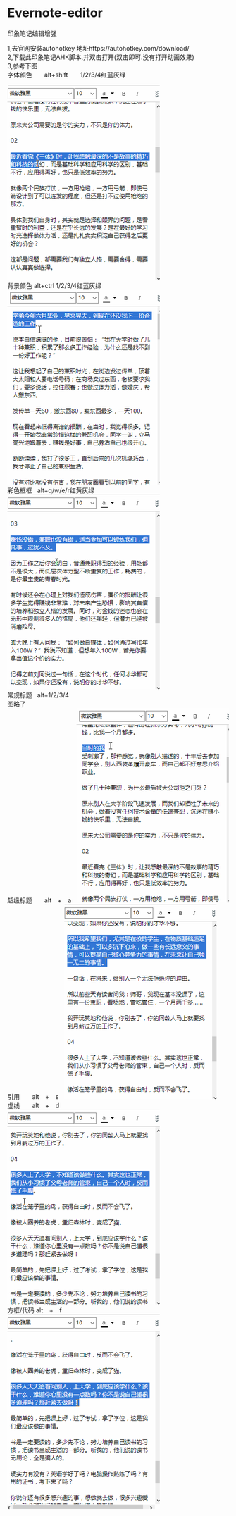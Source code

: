 # Evernote-editor
印象笔记编辑增强
 
1,去官网安装autohotkey 地址https://autohotkey.com/download/  
2,下载此印象笔记AHK脚本,并双击打开(双击即可.没有打开动画效果)  
3,参考下图  
字体颜色　　alt+shift　　1/2/3/4红蓝灰绿

![Image text](https://github.com/gomingge/Evernote-editor/blob/picture-description/ziys.gif)  
背景颜色   alt+ctrl  1/2/3/4红蓝灰绿  
![Image text](https://github.com/gomingge/Evernote-editor/blob/picture-description/bjys.gif)  
彩色框框   alt+q/w/e/r红黄灰绿  
![Image text](https://github.com/gomingge/Evernote-editor/blob/picture-description/cskk.gif)  
常规标题   alt+1/2/3/4  
图略了  
超级标题　　alt　+　a  
![Image text](https://github.com/gomingge/Evernote-editor/blob/picture-description/bt.gif)  
引用　　alt　+　s  
![Image text](https://github.com/gomingge/Evernote-editor/blob/picture-description/yinyong.gif)  
虚线　　alt　+　d  
![Image text](https://github.com/gomingge/Evernote-editor/blob/picture-description/xvxian.gif)  
方框/代码  alt　+　f  
![Image text](https://github.com/gomingge/Evernote-editor/blob/picture-description/fangkuang.gif)
